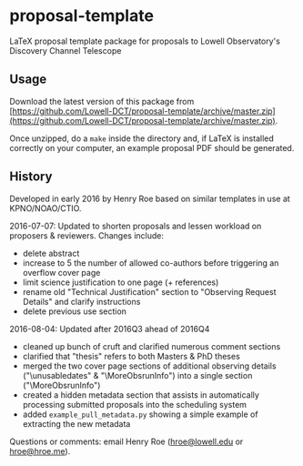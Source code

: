 # proposal-template

LaTeX proposal template package for proposals to Lowell Observatory's Discovery Channel Telescope

## Usage

Download the latest version of this package from [https://github.com/Lowell-DCT/proposal-template/archive/master.zip](https://github.com/Lowell-DCT/proposal-template/archive/master.zip).

Once unzipped, do a `make` inside the directory and, if LaTeX is installed correctly on your computer, an example proposal PDF should be generated.

## History

Developed in early 2016 by Henry Roe based on similar templates in use at KPNO/NOAO/CTIO.

2016-07-07:  Updated to shorten proposals and lessen workload on proposers & reviewers.  Changes include:
- delete abstract
- increase to 5 the number of allowed co-authors before triggering an overflow cover page
- limit science justification to one page (+ references)
- rename old "Technical Justification" section to "Observing Request Details" and clarify instructions
- delete previous use section

2016-08-04:  Updated after 2016Q3 ahead of 2016Q4
- cleaned up bunch of cruft and clarified numerous comment sections
- clarified that "thesis" refers to both Masters & PhD theses
- merged the two cover page sections of additional observing details ("\unusabledates" & "\MoreObsrunInfo") into a single section ("\MoreObsrunInfo")
- created a hidden metadata section that assists in automatically processing submitted proposals into the scheduling system
- added `example_pull_metadata.py` showing a simple example of extracting the new metadata

Questions or comments:  email Henry Roe (hroe@lowell.edu or hroe@hroe.me).
